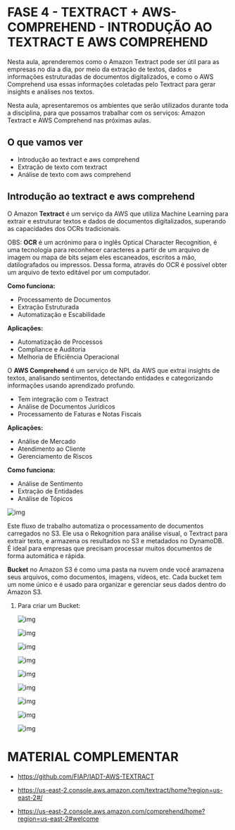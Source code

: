 # FASE 4 - TEXTRACT + AWS-COMPREHEND - INTRODUÇÃO AO TEXTRACT E AWS COMPREHEND

Nesta aula, aprenderemos como o Amazon Textract pode ser útil para as empresas no dia a dia, por meio da extração de textos, dados e informações estruturadas de documentos digitalizados, e como o AWS Comprehend usa essas informações coletadas pelo Textract para gerar insights e análises nos textos. 
            
Nesta aula, apresentaremos os ambientes que serão utilizados durante toda a disciplina, para que possamos trabalhar com os serviços: Amazon Textract e AWS Comprehend nas próximas aulas.

## O que vamos ver

* Introdução ao textract e aws comprehend
* Extração de texto com textract
* Análise de texto com aws comprehend

## Introdução ao textract e aws comprehend

O Amazon **Textract** é um serviço da AWS que utiliza Machine Learning para extrair e estruturar textos e dados de documentos digitalizados, superando as capacidades dos OCRs tradicionais.

OBS: **OCR** é um acrónimo para o inglês Optical Character Recognition, é uma tecnologia para reconhecer caracteres a partir de um arquivo de imagem ou mapa de bits sejam eles escaneados, escritos a mão, datilografados ou impressos. Dessa forma, através do OCR é possível obter um arquivo de texto editável por um computador.

**Como funciona:**

* Processamento de Documentos
* Extração Estruturada
* Automatização e Escabilidade

**Aplicações:**

* Automatização de Processos
* Compliance e Auditoria
* Melhoria de Eficiência Operacional

O **AWS Comprehend** é um serviço de NPL da AWS que extrai insights de textos, analisando sentimentos, detectando entidades e categorizando informações usando aprendizado profundo.

* Tem integração com o Textract
* Análise de Documentos Jurídicos
* Processamento de Faturas e Notas Fiscais

**Aplicações:**

* Análise de Mercado 
* Atendimento ao Cliente
* Gerenciamento de Riscos

**Como funciona:**

* Análise de Sentimento
* Extração de Entidades
* Análise de Tópicos

![img](./img/fase4_textract_comprehend_1_1.png)

Este fluxo de trabalho automatiza o processamento de documentos carregados no S3. Ele usa o Rekognition para análise visual, o Textract para extrair texto, e armazena os resultados no S3 e metadados no DynamoDB. É ideal para empresas que precisam processar muitos documentos de forma automática e rápida.

**Bucket** no Amazon S3 é como uma pasta na nuvem onde você aramazena seus arquivos, como documentos, imagens, vídeos, etc. Cada bucket tem um nome único e é usado para organizar e gerenciar seus dados dentro do Amazon S3.

1. Para criar um Bucket:

    ![img](./img/fase4_textract_comprehend_1_2.png)

    ![img](./img/fase4_textract_comprehend_1_3.png)

    ![img](./img/fase4_textract_comprehend_1_4.png)

    ![img](./img/fase4_textract_comprehend_1_5.png)

    ![img](./img/fase4_textract_comprehend_1_6.png)

    ![img](./img/fase4_textract_comprehend_1_7.png)

    ![img](./img/fase4_textract_comprehend_1_8.png)

    ![img](./img/fase4_textract_comprehend_1_9.png)

    ![img](./img/fase4_textract_comprehend_1_10.png)

# MATERIAL COMPLEMENTAR

* https://github.com/FIAP/IADT-AWS-TEXTRACT

* https://us-east-2.console.aws.amazon.com/textract/home?region=us-east-2#/

* https://us-east-2.console.aws.amazon.com/comprehend/home?region=us-east-2#welcome

